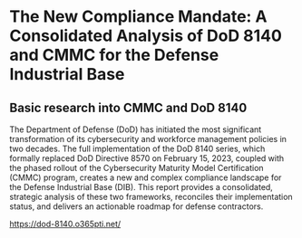 # The New Compliance Mandate: A Consolidated Analysis of DoD 8140 and CMMC for the Defense Industrial Base
## Basic research into CMMC and DoD 8140
The Department of Defense (DoD) has initiated the most significant transformation of its cybersecurity and workforce management policies in two decades. The full implementation of the DoD 8140 series, which formally replaced DoD Directive 8570 on February 15, 2023, coupled with the phased rollout of the Cybersecurity Maturity Model Certification (CMMC) program, creates a new and complex compliance landscape for the Defense Industrial Base (DIB). This report provides a consolidated, strategic analysis of these two frameworks, reconciles their implementation status, and delivers an actionable roadmap for defense contractors.

https://dod-8140.o365pti.net/
